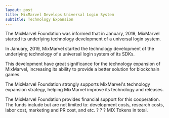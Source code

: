 ```yaml
---
layout: post
title: MixMarvel Develops Universal Login System
subtitle: Technology Expansion
---
```


The MixMarvel Foundation was informed that in January, 2019, MixMarvel started its underlying technology development of a universal login system. 

In January, 2019, MixMarvel started the technology development of the underlying technology of a universal login system of its SDKs. 

This development have great significance for the technology expansion of MixMarvel, increasing its ability to provide a better solution for blockchain games. 

The MixMarvel Foundation strongly supports MixMarvel's technology expansion strategy, helping MixMarvel improve its technology and releases. 

The MixMarvel Foundation provides financial support for this cooperation. The funds include but are not limited to: development costs, research costs, labor cost, marketing and PR cost, and etc. ? ? ? MIX Tokens in total. 
